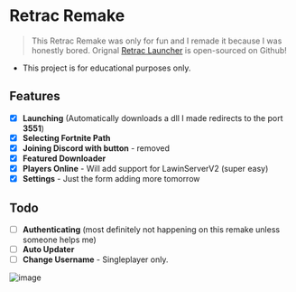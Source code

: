 # Retrac Remake
> This Retrac Remake was only for fun and I remade it because I was honestly bored.
> Orignal [Retrac Launcher](https://github.com/retracfn/launcher) is open-sourced on Github!
- This project is for educational purposes only.

## Features
- [X] **Launching** (Automatically downloads a dll I made redirects to the port **3551**)
- [X] **Selecting Fortnite Path**
- [X] **Joining Discord with button** - removed
- [X] **Featured Downloader**
- [X] **Players Online** - Will add support for LawinServerV2 (super easy)
- [X] **Settings** - Just the form adding more tomorrow

## Todo
- [ ] **Authenticating** (most definitely not happening on this remake unless someone helps me)
- [ ] **Auto Updater**
- [ ] **Change Username** - Singleplayer only.

![image](https://media.discordapp.net/attachments/853697541706350632/1239302521470849096/image-removebg-preview.png?ex=66426dea&is=66411c6a&hm=90f1e9f68104a9c0678cc1c9a597064ad8976fe23c7d0e996ffaadbd8ad81ad9&=&format=webp&quality=lossless)
